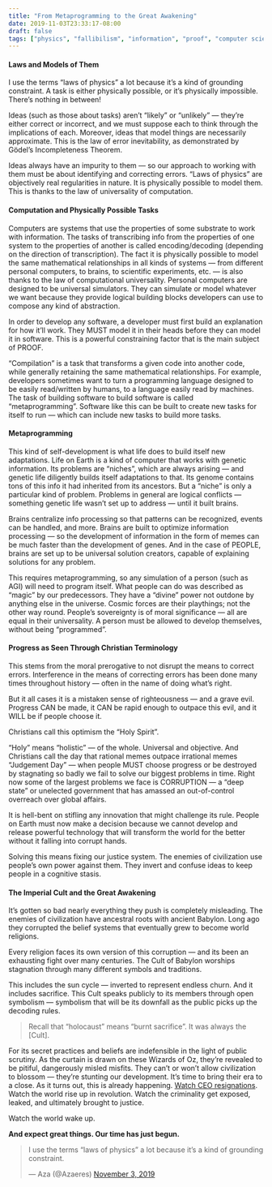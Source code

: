 ```yaml
---
title: "From Metaprogramming to the Great Awakening"
date: 2019-11-03T23:33:17-08:00
draft: false
tags: ["physics", "fallibilism", "information", "proof", "computer science", "science", "evolution", "people", "metaprogramming", "ethics", "religion", "great awakening", "progress", "knowledge", "epistemology", "philosophy"]
---
```



#### Laws and Models of Them

I use the terms “laws of physics” a lot because it’s a kind of grounding constraint. A task is either physically possible, or it’s physically impossible. There’s nothing in between!

Ideas (such as those about tasks) aren’t “likely” or “unlikely” — they’re either correct or incorrect, and we must suppose each to think through the implications of each. Moreover, ideas that model things are necessarily approximate. This is the law of error inevitability, as demonstrated by Gödel’s Incompleteness Theorem.

Ideas always have an impurity to them — so our approach to working with them must be about identifying and correcting errors. “Laws of physics” are objectively real regularities in nature. It is physically possible to model them. This is thanks to the law of universality of computation.

#### Computation and Physically Possible Tasks

Computers are systems that use the properties of some substrate to work with information. The tasks of transcribing info from the properties of one system to the properties of another is called encoding/decoding (depending on the direction of transcription). The fact it is physically possible to model the same mathematical relationships in all kinds of systems — from different personal computers, to brains, to scientific experiments, etc. — is also thanks to the law of computational universality. Personal computers are designed to be universal simulators. They can simulate or model whatever we want because they provide logical building blocks developers can use to compose any kind of abstraction. 

In order to develop any software, a developer must first build an explanation for how it’ll work. They MUST model it in their heads before they can model it in software. This is a powerful constraining factor that is the main subject of PROOF.

“Compilation” is a task that transforms a given code into another code, while generally retaining the same mathematical relationships. For example, developers sometimes want to turn a programming language designed to be easily read/written by humans, to a language easily read by machines. The task of building software to build software is called “metaprogramming”. Software like this can be built to create new tasks for itself to run — which can include new tasks to build more tasks.

#### Metaprogramming

This kind of self-development is what life does to build itself new adaptations. Life on Earth is a kind of computer that works with genetic information. Its problems are “niches”, which are always arising — and genetic life diligently builds itself adaptations to that. Its genome contains tons of this info it had inherited from its ancestors. But a “niche” is only a particular kind of problem. Problems in general are logical conflicts — something genetic life wasn’t set up to address — until it built brains.

Brains centralize info processing so that patterns can be recognized, events can be handled, and more. Brains are built to optimize information processing — so the development of information in the form of memes can be much faster than the development of genes. And in the case of PEOPLE, brains are set up to be universal solution creators, capable of explaining solutions for any problem.

This requires metaprogramming, so any simulation of a person (such as AGI) will need to program itself. What people can do was described as “magic” by our predecessors. They have a “divine” power not outdone by anything else in the universe. Cosmic forces are their playthings; not the other way round. People’s sovereignty is of moral significance — all are equal in their universality. A person must be allowed to develop themselves, without being “programmed”.

#### Progress as Seen Through Christian Terminology

This stems from the moral prerogative to not disrupt the means to correct errors. Interference in the means of correcting errors has been done many times throughout history — often in the name of doing what’s right.

But it all cases it is a mistaken sense of righteousness — and a grave evil. Progress CAN be made, it CAN be rapid enough to outpace this evil, and it WILL be if people choose it.

Christians call this optimism the “Holy Spirit”.

“Holy” means “holistic” — of the whole. Universal and objective. And Christians call the day that rational memes outpace irrational memes “Judgement Day” — when people MUST choose progress or be destroyed by stagnating so badly we fail to solve our biggest problems in time. Right now some of the largest problems we face is CORRUPTION — a “deep state” or unelected government that has amassed an out-of-control overreach over global affairs.

It is hell-bent on stifling any innovation that might challenge its rule. People on Earth must now make a decision because we cannot develop and release powerful technology that will transform the world for the better without it falling into corrupt hands.

Solving this means fixing our justice system. The enemies of civilization use people’s own power against them. They invert and confuse ideas to keep people in a cognitive stasis.

#### The Imperial Cult and the Great Awakening

It’s gotten so bad nearly everything they push is completely misleading. The enemies of civilization have ancestral roots with ancient Babylon. Long ago they corrupted the belief systems that eventually grew to become world religions.

Every religion faces its own version of this corruption — and its been an exhausting fight over many centuries. The Cult of Babylon worships stagnation through many different symbols and traditions.

This includes the sun cycle — inverted to represent endless churn. And it includes sacrifice. This Cult speaks publicly to its members through open symbolism — symbolism that will be its downfall as the public picks up the decoding rules.

> Recall that “holocaust” means “burnt sacrifice”. It was always the [Cult].

For its secret practices and beliefs are indefensible in the light of public scrutiny. As the curtain is drawn on these Wizards of Oz, they’re revealed to be pitiful, dangerously misled misfits. They can’t or won’t allow civilization to blossom — they’re stunting our development. It’s time to bring their era to a close. As it turns out, this is already happening. [Watch CEO resignations](https://www.resignation.info/). Watch the world rise up in revolution. Watch the criminality get exposed, leaked, and ultimately brought to justice.

Watch the world wake up.

**And expect great things. Our time has just begun.**

<blockquote class="twitter-tweet" data-lang="en"><p lang="en" dir="ltr">I use the terms “laws of physics” a lot because it’s a kind of grounding constraint.</p>&mdash; Aza (@Azaeres) <a href="https://twitter.com/Azaeres/status/1191094534991515649?ref_src=twsrc%5Etfw">November 3, 2019</a></blockquote>
<script async src="https://platform.twitter.com/widgets.js" charset="utf-8"></script>
